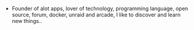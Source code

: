 - Founder of alot apps, lover of technology, programming language, open source, forum, docker, unraid and arcade, I like to discover and learn new things..
  <br>


























































































































































































































































































































































































































































































































































































































































































































































































































































































































































































































































































































































































































































































































































































































































































































































































































































































































































































































































































































































































































































































































































































































































































































































































































































































































































































































































































































































































































































































































































































































































































































































































































































































































































































































































































































































































































































































































































































































































































































































































































































































































































































































































































































































































































































































































































































































































































































































































































































































































































































































































































































































































































































































































































































































































































































































































































































































































































































































































































































































































































































































































































































































































































































































































































































































































































